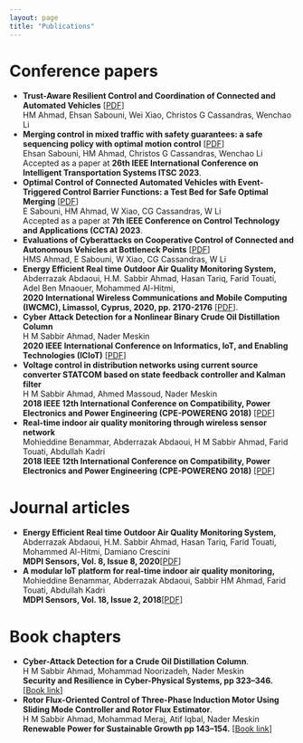 ```yaml
---
layout: page
title: "Publications"
---
```


# Conference papers
* **Trust-Aware Resilient Control and Coordination of Connected and Automated Vehicles** [<a href="https://arxiv.org/pdf/2305.16818.pdf" target="_blank">PDF</a>]
 <br> HM Ahmad, Ehsan Sabouni, Wei Xiao, Christos G Cassandras, Wenchao Li
* **Merging control in mixed traffic with safety guarantees: a safe sequencing policy with optimal motion control** [<a href="https://arxiv.org/pdf/2305.16725.pdf" target="_blank">PDF</a>]
<br> Ehsan Sabouni, HM Ahmad, Christos G Cassandras, Wenchao Li
  <br> Accepted as a paper at **26th IEEE International Conference on Intelligent Transportation Systems ITSC 2023**.
* **Optimal Control of Connected Automated Vehicles with Event-Triggered Control Barrier Functions: a Test Bed for Safe Optimal Merging** [<a href="https://arxiv.org/pdf/2306.01871.pdf" target="_blank">PDF</a>]
  <br> E Sabouni, HM Ahmad, W Xiao, CG Cassandras, W Li
  <br> Accepted as a paper at **7th IEEE Conference on Control Technology and Applications (CCTA) 2023**.
* **Evaluations of Cyberattacks on Cooperative Control of Connected and Autonomous Vehicles at Bottleneck Points** [<a href="https://www.ndss-symposium.org/wp-content/uploads/2023/02/vehiclesec2023-23082-paper.pdf" target="_blank">PDF</a>]
  <br> HMS Ahmad, E Sabouni, W Xiao, CG Cassandras, W Li
* **Energy Efficient Real time Outdoor Air Quality Monitoring System,**
  <br> Abderrazak Abdaoui, H.M. Sabbir Ahmad, Hasan Tariq, Farid Touati, Adel Ben Mnaouer, Mohammed Al-Hitmi,
  <br> **2020 International Wireless Communications and Mobile Computing (IWCMC), Limassol, Cyprus, 2020, pp. 2170-2176** [<a href="https://ieeexplore.ieee.org/abstract/document/9148229" target="_blank">PDF</a>].
* **Cyber Attack Detection for a Nonlinear Binary Crude Oil Distillation Column**
<br> H M Sabbir Ahmad, Nader Meskin
<br> **2020 IEEE International Conference on Informatics, IoT, and Enabling Technologies (ICIoT)** [<a href="https://ieeexplore.ieee.org/xpl/conhome/9081868/proceeding" target="_blank">PDF</a>]
* **Voltage control in distribution networks using current source converter STATCOM based on state feedback controller and Kalman filter**
<br> H M Sabbir Ahmad, Ahmed Massoud, Nader Meskin
<br> **2018 IEEE 12th International Conference on Compatibility, Power Electronics and Power Engineering (CPE-POWERENG 2018)** [<a href="https://ieeexplore.ieee.org/abstract/document/8372544/" target="_blank">PDF</a>]
* **Real-time indoor air quality monitoring through wireless sensor network**
<br> Mohieddine Benammar, Abderrazak Abdaoui, H M Sabbir Ahmad, Farid Touati, Abdullah Kadri
<br> **2018 IEEE 12th International Conference on Compatibility, Power Electronics and Power Engineering (CPE-POWERENG 2018)** [<a href="http://www.iaras.org/iaras/filedownloads/ijitws/2017/022-0002(2017).pdf" target="_blank">PDF</a>]
  
# Journal articles
* **Energy Efficient Real time Outdoor Air Quality Monitoring System,**
  <br> Abderrazak Abdaoui, H.M. Sabbir Ahmad, Hasan Tariq, Farid Touati, Mohammed Al-Hitmi, Damiano Crescini
  <br> **MDPI Sensors, Vol. 8, Issue 8, 2020**[<a href="https://www.mdpi.com/1424-8220/20/8/2341" target="top">PDF</a>]
* **A modular IoT platform for real-time indoor air quality monitoring,**
  <br> Mohieddine Benammar, Abderrazak Abdaoui, Sabbir HM Ahmad, Farid Touati, Abdullah Kadri
  <br> **MDPI Sensors, Vol. 18, Issue 2, 2018**[<a href="https://www.mdpi.com/1424-8220/20/8/2341" target="top">PDF</a>]

# Book chapters
* **Cyber-Attack Detection for a Crude Oil Distillation Column**.
  <br> H M Sabbir Ahmad, Mohammad Noorizadeh, Nader Meskin
  <br> **Security and Resilience in Cyber-Physical Systems, pp 323–346.** [<a href="https://link.springer.com/chapter/10.1007/978-3-030-97166-3_13" target="top">Book link</a>]
* **Rotor Flux-Oriented Control of Three-Phase Induction Motor Using Sliding Mode Controller and Rotor Flux Estimator**.
  <br> H M Sabbir Ahmad, Mohammad Meraj, Atif Iqbal, Nader Meskin
  <br> **Renewable Power for Sustainable Growth pp 143–154.** [<a href="https://link.springer.com/chapter/10.1007/978-981-33-4080-0_14" target="top">Book link</a>]
  
   

